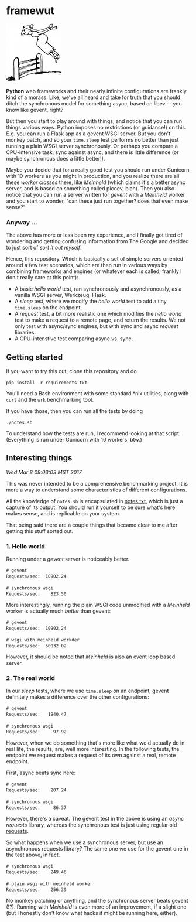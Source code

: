 # framewut
[![wut](misc/wut.png)](misc/wut.png)

**Python** web frameworks and their nearly infinite configurations are frankly kind of a morass. Like, we've all heard and take for truth that you should ditch the synchronous model for something async, based on libev -- you know like gevent, right?

But then you start to play around with things, and notice that you can run things various ways. Python imposes no restrictions (or guidance!) on this. E.g. you can run a Flask app as a gevent WSGI server. But you don't monkey patch, and so your `time.sleep` test performs no better than just running a plain WSGI server synchronously. Or perhaps you compare a CPU-intensive task, sync against async, and there is little difference (or maybe synchronous does a little better!).

Maybe you decide that for a really good test you should run under Gunicorn with 10 workers as you might in production, and you realize there are all these _worker classes_ there, like _Meinheld_ (which claims it's a better async server, and is based on something called picoev, blah). Then you also notice that you can run a server written for _gevent_ with a _Meinheld_ worker and you start to wonder, "can these just run together? does that even make sense?"

### Anyway ...
The above has more or less been my experience, and I finally got tired of wondering and getting confusing information from The Google and decided to just sort of _sort it out myself_.

Hence, this repository. Which is basically a set of simple servers oriented around a few test scenarios, which are then run in various ways by combining frameworks and engines (or whatever each is called; frankly I don't really care at this point):

* A basic *hello world* test, ran synchronously and asynchronously, as a vanilla WSGI server, Werkzeug, Flask.
* A *sleep* test, where we modify the *hello world* test to add a tiny `time.sleep` on the endpoint.
* A *request* test, a bit more realistic one which modifies the *hello world* test to make a request to a remote page, and return the results. We not only test with async/sync engines, but with sync and async *request* libraries.
* A CPU-intenstive test comparing async vs. sync.

## Getting started
If you want to try this out, clone this repository and do

```
pip install -r requirements.txt
```

You'll need a Bash environment with some standard *nix utilities, along with `curl` and the `wrk` benchmarking tool.

If you have those, then you can run all the tests by doing

```
./notes.sh
```

To understand how the tests are run, I recommend looking at that script. (Everything is run under Gunicorn with 10 workers, btw.)

## Interesting things

*Wed Mar  8 09:03:03 MST 2017*

This was never intended to be a comprehensive benchmarking project. It is more a way to understand some characteristics of different configurations.

All the knowledge of `notes.sh` is encapsulated in [notes.txt](notes.txt), which is just a capture of its output. You should run it yourself to be sure what's here makes sense, and is replicable on your system.

That being said there are a couple things that became clear to me after getting this stuff sorted out.

### 1. Hello world
Running under a *gevent* server is noticeably better.

```
# gevent
Requests/sec:  10902.24

# synchronous wsgi
Requests/sec:    823.50
```

More interestingly, running the plain WSGI code unmodified with a *Meinheld* worker is actually much *better* than gevent:

```
# gevent
Requests/sec:  10902.24

# wsgi with meinheld workder
Requests/sec:  50032.02
```

However, it should be noted that *Meinheld* is also an event loop based server.

### 2. The real world
In our *sleep* tests, where we use `time.sleep` on an endpoint, gevent definitely makes a difference over the other configurations:

```
# gevent 
Requests/sec:   1940.47

# synchronous wsgi
Requests/sec:     97.92
```

However, when we do something that's more like what we'd actually do in real life, the results, are, well more interesting. In the following tests, the endpoint we request makes a request of its own against a real, remote endpoint.

First, async beats sync here:

```
# gevent
Requests/sec:    207.24

# synchronous wsgi
Requests/sec:     86.37
```

However, there's a caveat. The gevent test in the above is using an *async requests* library, whereas the synchronous test is just using regular old [requests](http://docs.python-requests.org/).

So what happens when we use a synchronous server, but use an asynchronous requests library? The same one we use for the gevent one in the test above, in fact.

```
# synchronous wsgi
Requests/sec:    249.46

# plain wsgi with meinheld worker
Requests/sec:    256.39
```
No monkey patching or anything, and the synchronous server beats gevent (!?). Running with *Meinheld* is even more of an improvement, if a slight one (but I honestly don't know what hacks it might be running here, either).